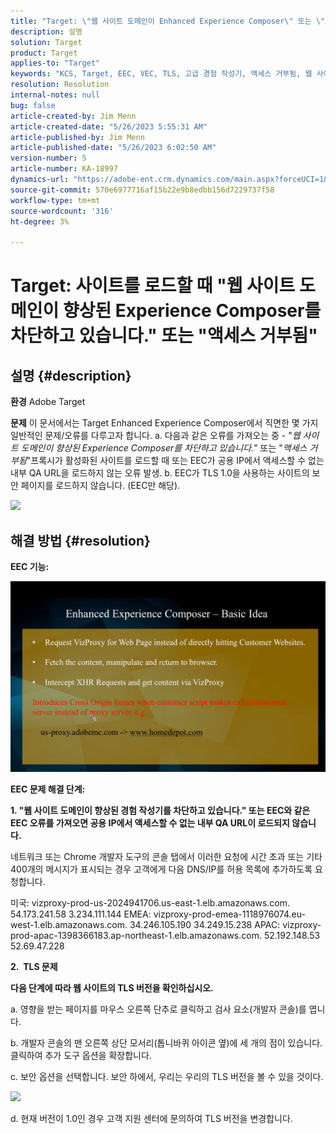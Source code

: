 ```yaml
---
title: "Target: \"웹 사이트 도메인이 Enhanced Experience Composer\" 또는 \"Access Denied\"를 사용하여 사이트를 로드할 수 없습니다."
description: 설명
solution: Target
product: Target
applies-to: "Target"
keywords: "KCS, Target, EEC, VEC, TLS, 고급 경험 작성기, 액세스 거부됨, 웹 사이트 도메인, 차단, 문제 해결"
resolution: Resolution
internal-notes: null
bug: false
article-created-by: Jim Menn
article-created-date: "5/26/2023 5:55:31 AM"
article-published-by: Jim Menn
article-published-date: "5/26/2023 6:02:50 AM"
version-number: 5
article-number: KA-18997
dynamics-url: "https://adobe-ent.crm.dynamics.com/main.aspx?forceUCI=1&pagetype=entityrecord&etn=knowledgearticle&id=937954eb-89fb-ed11-8849-6045bd006295"
source-git-commit: 570e6977716af15b22e9b8edbb156d7229737f58
workflow-type: tm+mt
source-wordcount: '316'
ht-degree: 3%

---
```


# Target: 사이트를 로드할 때 &quot;웹 사이트 도메인이 향상된 Experience Composer를 차단하고 있습니다.&quot; 또는 &quot;액세스 거부됨&quot;

## 설명 {#description}


<b>환경</b>
Adobe Target

<b>문제</b>
이 문서에서는 Target Enhanced Experience Composer에서 직면한 몇 가지 일반적인 문제/오류를 다루고자 합니다.
a. 다음과 같은 오류를 가져오는 중 - &quot;*웹 사이트 도메인이 향상된 Experience Composer를 차단하고 있습니다.*&quot; 또는 &quot;*액세스 거부됨*&quot;프록시가 활성화된 사이트를 로드할 때 또는 EEC가 공용 IP에서 액세스할 수 없는 내부 QA URL을 로드하지 않는 오류 발생.
b. EEC가 TLS 1.0을 사용하는 사이트의 보안 페이지를 로드하지 않습니다. (EEC만 해당).

![](https://adobe-ent.crm.dynamics.com/api/data/v9.0/msdyn_knowledgearticleimages%289163ac73-37ab-ec11-983f-000d3a349523%29/msdyn_blobfile/$value)


## 해결 방법 {#resolution}


<b>EEC 기능:</b>

![](assets/6ea1c39f-52ab-ec11-983f-000d3a3496ef.png)



<b>EEC 문제 해결 단계:</b>

<b>1. &quot;웹 사이트 도메인이 향상된 경험 작성기를 차단하고 있습니다.&quot; 또는 EEC와 같은 EEC 오류를 가져오면 공용 IP에서 액세스할 수 없는 내부 QA URL이 로드되지 않습니다.</b>

네트워크 또는 Chrome 개발자 도구의 콘솔 탭에서 이러한 요청에 시간 초과 또는 기타 400개의 메시지가 표시되는 경우 고객에게 다음 DNS/IP를 허용 목록에 추가하도록 요청합니다.

미국: vizproxy-prod-us-2024941706.us-east-1.elb.amazonaws.com.
54.173.241.58 3.234.111.144 EMEA: vizproxy-prod-emea-1118976074.eu-west-1.elb.amazonaws.com.
34.246.105.190 34.249.15.238 APAC: vizproxy-prod-apac-1398366183.ap-northeast-1.elb.amazonaws.com.
52.192.148.53
52.69.47.228



<b>2.  TLS 문제</b>

<b>다음 단계에 따라 웹 사이트의 TLS 버전을 확인하십시오.</b>

a. 영향을 받는 페이지를 마우스 오른쪽 단추로 클릭하고 검사 요소(개발자 콘솔)를 엽니다.

b. 개발자 콘솔의 맨 오른쪽 상단 모서리(톱니바퀴 아이콘 옆)에 세 개의 점이 있습니다. 클릭하여 추가 도구 옵션을 확장합니다.

c. 보안 옵션을 선택합니다. 보안 하에서, 우리는 우리의 TLS 버전을 볼 수 있을 것이다.

![](https://experienceleague.adobe.com/docs/target/assets/firefox_more_info_3.png?lang=en)

d. 현재 버전이 1.0인 경우 고객 지원 센터에 문의하여 TLS 버전을 변경합니다.


